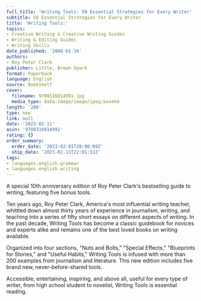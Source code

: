 ```yaml
---
full_title: 'Writing Tools: 50 Essential Strategies for Every Writer'
subtitle: 50 Essential Strategies for Every Writer
title: 'Writing Tools:'
topics:
- Creative Writing & Creative Writing Guides
- Writing & Editing Guides
- Writing Skills
date_published: '2008-01-10'
authors:
- Roy Peter Clark
publisher: Little, Brown Spark
format: Paperback
language: English
source: Bookshelf
cover:
  filename: 9780316014991.jpg
  media_type: data:image/image/jpeg;base64
length: '288'
type: new
link: null
date: '2023-02-11'
asin: '9780316014991'
rating: {}
order_summary:
  order_date: '2023-02-01T20:00:09Z'
  ship_date: '2023-02-11T22:01:51Z'
tags:
- languages.english.grammar
- languages.english.writing
---
```

A special 10th anniversary edition of Roy Peter Clark's bestselling guide to writing, featuring five bonus tools.

Ten years ago, Roy Peter Clark, America's most influential writing teacher, whittled down almost thirty years of experience in journalism, writing, and teaching into a series of fifty short essays on different aspects of writing. In the past decade, Writing Tools has become a classic guidebook for novices and experts alike and remains one of the best loved books on writing available.

Organized into four sections, "Nuts and Bolts," "Special Effects," "Blueprints for Stories," and "Useful Habits," Writing Tools is infused with more than 200 examples from journalism and literature. This new edition includes five brand new, never-before-shared tools.

Accessible, entertaining, inspiring, and above all, useful for every type of writer, from high school student to novelist, Writing Tools is essential reading.
